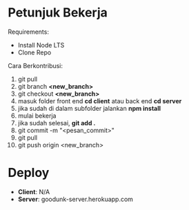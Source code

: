 # Petunjuk Bekerja

Requirements:

- Install Node LTS
- Clone Repo

Cara Berkontribusi:

1. git pull
2. git branch **<new_branch>**
3. git checkout **<new_branch>**
4. masuk folder front end **cd client** atau back end **cd server**
5. jika sudah di dalam subfolder jalankan **npm install**
6. mulai bekerja
7. jika sudah selesai, **git add .**
8. git commit -m "<pesan_commit>"
9. git pull
10. git push origin <new_branch>

# Deploy

- **Client**: N/A
- **Server**: goodunk-server.herokuapp.com
